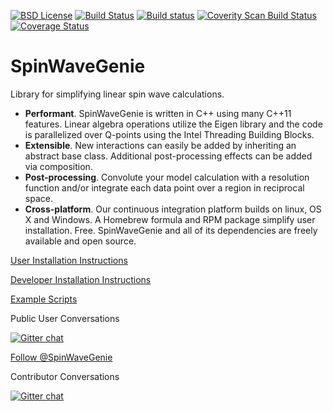 
[![BSD License](https://img.shields.io/badge/license-BSD-blue.svg)](http://opensource.org/licenses/BSD-3-Clause)
[![Build Status](https://travis-ci.org/SpinWaveGenie/SpinWaveGenie.svg?branch=master)](https://travis-ci.org/SpinWaveGenie/SpinWaveGenie) 
[![Build status](https://ci.appveyor.com/api/projects/status/2m7m8u685l1vqk4u?svg=true)](https://ci.appveyor.com/project/quantumsteve/spinwavegenie)
<a href="https://scan.coverity.com/projects/4034">
  <img alt="Coverity Scan Build Status"
       src="https://scan.coverity.com/projects/4034/badge.svg"/>
</a>
[![Coverage Status](https://coveralls.io/repos/SpinWaveGenie/SpinWaveGenie/badge.svg)](https://coveralls.io/r/SpinWaveGenie/SpinWaveGenie)

# SpinWaveGenie
Library for simplifying linear spin wave calculations.


* **Performant**. SpinWaveGenie is written in C++ using many C++11 features. Linear algebra operations utilize the Eigen library and the code is parallelized over Q-points using the Intel Threading Building Blocks.
* **Extensible**. New interactions can easily be added by inheriting an abstract base class. Additional post-processing effects can be added via composition.
* **Post-processing**. Convolute your model calculation with a resolution function and/or integrate each data point over a region in reciprocal space.
* **Cross-platform**. Our continuous integration platform builds on linux, OS X and Windows. A Homebrew formula and RPM package simplify user installation.
Free. SpinWaveGenie and all of its dependencies are freely available and open source.


[User Installation Instructions](https://github.com/SpinWaveGenie/SpinWaveGenie/wiki/User-Installation-Instructions)

[Developer Installation Instructions](https://github.com/SpinWaveGenie/SpinWaveGenie/wiki/Installing-SpinWaveGenie)

[Example Scripts](https://github.com/SpinWaveGenie/SpinWaveGenie/wiki/Examples)

Public User Conversations

[![Gitter chat](https://badges.gitter.im/SpinWaveGenie/Users.svg)](https://gitter.im/SpinWaveGenie/Users "Gitter chat")

[Follow @SpinWaveGenie](https://twitter.com/SpinWaveGenie)

Contributor Conversations

[![Gitter chat](https://badges.gitter.im/SpinWaveGenie.svg)](https://gitter.im/SpinWaveGenie "Gitter chat")
